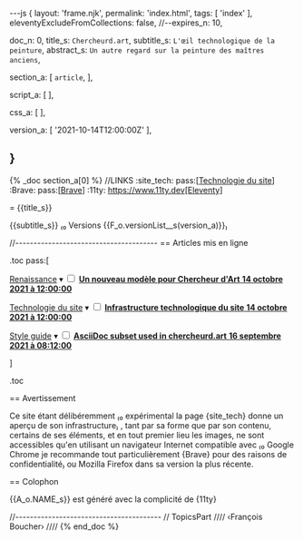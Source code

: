 ---js
{
  layout:    'frame.njk',
  permalink: 'index.html',
  tags:      [ 'index' ],
  eleventyExcludeFromCollections: false,
  //--expires_n: 10,


  doc_n:      0,
  title_s:    `Chercheurd.art`,
  subtitle_s: `L'œil technologique de la peinture`,
  abstract_s: `Un autre regard sur la peinture des maîtres anciens`,

  section_a:
  [
    `article`,
  ],

  script_a:
  [
  ],

  css_a:
  [
  ],

  version_a:
  [
    '2021-10-14T12:00:00Z'
  ],

}
---
{% _doc section_a[0] %}
//LINKS
:site_tech: pass:[<a href=site_tech.html#article>Technologie du site</a>]
:Brave: pass:[<a href=https://brave.com>Brave</a>]
:11ty: https://www.11ty.dev[Eleventy]

= {{title_s}}

{{subtitle_s}}
₍₀ 
  Versions
  {{F_o.versionList__s(version_a)}}₎

//---------------------------------------
== Articles mis en ligne

.toc
pass:[<p data-ins=contents>
    <a href=renaissance.html#article>Renaissance</a>
    <span data-ins=principal data-spec=₀> </span>
    <label for=L_renaissance tabindex=-1>▾</label>
    <input id=L_renaissance type=checkbox>
    <ins>
      <span data-ins=subsid data-spec=₀>
        <b>Un nouveau modèle pour Chercheur d'Art</b>
        <b><bold>14 octobre 2021</bold> à 12:00:00</b>
      </span>
    </ins>
  </p><p data-ins=contents>
    <a href=site_tech.html#article>Technologie du site</a>
    <span data-ins=principal data-spec=₀> </span>
    <label for=L_site_tech tabindex=-1>▾</label>
    <input id=L_site_tech type=checkbox>
    <ins>
      <span data-ins=subsid data-spec=₀>
        <b>Infrastructure technologique du site</b>
        <b><bold>14 octobre 2021</bold> à 12:00:00</b>
      </span>
    </ins>
  </p><p data-ins=contents>
    <a href=style_guide.html#article>Style guide</a>
    <span data-ins=principal data-spec=₀> </span>
    <label for=L_style_guide tabindex=-1>▾</label>
    <input id=L_style_guide type=checkbox>
    <ins>
      <span data-ins=subsid data-spec=₀>
        <b>AsciiDoc subset used in chercheurd.art</b>
        <b><bold>16 septembre 2021</bold> à 08:12:00</b>
      </span>
    </ins>
  </p>]

.toc

== Avertissement

Ce site étant délibéremment 
₍₀ expérimental
  la page {site_tech} donne un aperçu de son infrastructure₎
, tant par sa forme que par son contenu, certains de ses éléments, et en tout premier lieu les images, ne sont accessibles qu'en utilisant un navigateur Internet compatible avec 
₍₀ Google Chrome
  je recommande tout particulièrement {Brave} pour des raisons de confidentialité₎
ou Mozilla Firefox dans sa version la plus récente.

== Colophon

{{A_o.NAME_s}} est généré avec la complicité de {11ty}

//----------------------------------------
// TopicsPart
////
‹François Boucher›
////
{% end_doc %}
